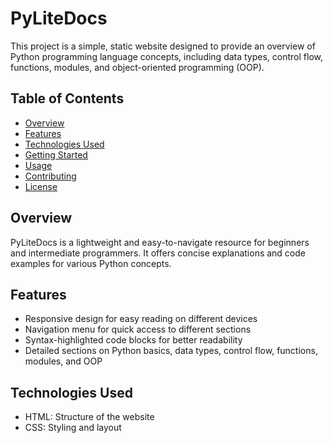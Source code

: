 # PyLiteDocs

This project is a simple, static website designed to provide an overview of Python programming language concepts, including data types, control flow, functions, modules, and object-oriented programming (OOP).

## Table of Contents

- [Overview](#overview)
- [Features](#features)
- [Technologies Used](#technologies-used)
- [Getting Started](#getting-started)
- [Usage](#usage)
- [Contributing](#contributing)
- [License](#license)

## Overview

PyLiteDocs is a lightweight and easy-to-navigate resource for beginners and intermediate programmers. It offers concise explanations and code examples for various Python concepts.

## Features

- Responsive design for easy reading on different devices
- Navigation menu for quick access to different sections
- Syntax-highlighted code blocks for better readability
- Detailed sections on Python basics, data types, control flow, functions, modules, and OOP

## Technologies Used

- HTML: Structure of the website
- CSS: Styling and layout
